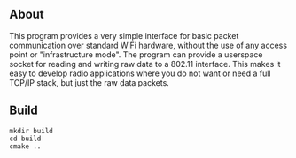 ## About
This program provides a very simple interface for basic packet communication over standard WiFi hardware, without the use of any access point or "infrastructure mode". The program can provide a userspace socket for reading and writing raw data to a 802.11 interface. This makes it easy to develop radio applications where you do not want or need a full TCP/IP stack, but just the raw data packets.

## Build
```
mkdir build
cd build
cmake ..
```
